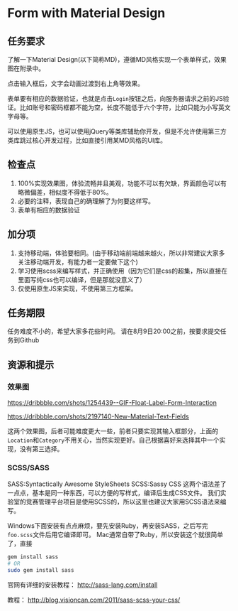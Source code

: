 # Form with Material Design

## 任务要求
了解一下Material Design(以下简称MD)，遵循MD风格实现一个表单样式，效果图在附录中。

点击输入框后，文字会动画过渡到右上角等效果。

表单要有相应的数据验证，也就是点击`Login`按钮之后，向服务器请求之前的JS验证。比如账号和密码框都不能为空，长度不能低于六个字符，比如只能为小写英文字母等。

可以使用原生JS，也可以使用jQuery等类库辅助你开发，但是不允许使用第三方类库跳过核心开发过程，比如直接引用某MD风格的UI库。

## 检查点
1. 100%实现效果图，体验流畅并且美观，功能不可以有欠缺，界面颜色可以有略微偏差，相似度不得低于80%。
2. 必要的注释，表现自己的确理解了为何要这样写。
3. 表单有相应的数据验证

## 加分项
1. 支持移动端，体验要相同。(由于移动端前端越来越火，所以非常建议大家多关注移动端开发，有能力者一定要做下这个)
3. 学习使用scss来编写样式，并正确使用（因为它们是css的超集，所以直接在里面写纯css也可以编译，但是那就没意义了）
2. 仅使用原生JS来实现，不使用第三方框架。

## 任务期限
任务难度不小的，希望大家多花些时间。
请在8月9日20:00之前，按要求提交任务到Github


## 资源和提示
### 效果图
https://dribbble.com/shots/1254439--GIF-Float-Label-Form-Interaction

https://dribbble.com/shots/2197140-New-Material-Text-Fields

这两个效果图，后者可能难度更大一些，前者只要实现其输入框部分，上面的`Location`和`Category`不用关心，当然实现更好。自己根据喜好来选择其中一个实现，没有第三选择。

### SCSS/SASS
SASS:Syntactically Awesome StyleSheets
SCSS:Sassy CSS
这两个语法差了一点点，基本是同一种东西，可以方便的写样式，编译后生成CSS文件。
我们实验室的竞赛管理平台项目是使用SCSS的，所以这里也建议大家用SCSS语法来编写。

Windows下面安装有点点麻烦，要先安装Ruby，再安装SASS，之后写完`foo.scss`文件后用它编译即可。
Mac通常自带了Ruby，所以安装这个就很简单了，直接

```bash
gem install sass
# OR
sudo gem install sass
```

官网有详细的安装教程： http://sass-lang.com/install

教程： http://blog.visioncan.com/2011/sass-scss-your-css/
